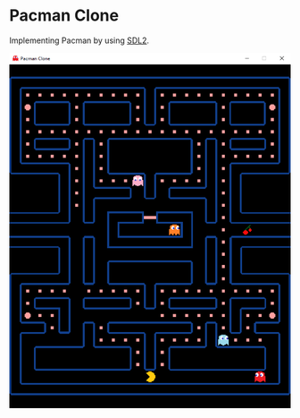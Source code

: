# Pacman Clone

Implementing Pacman by using [SDL2](https://wiki.libsdl.org/FrontPage).

![screenshot](https://github.com/squarematr1x/Pacman-Clone/blob/main/screenshots/screenshot.png?raw=true)
